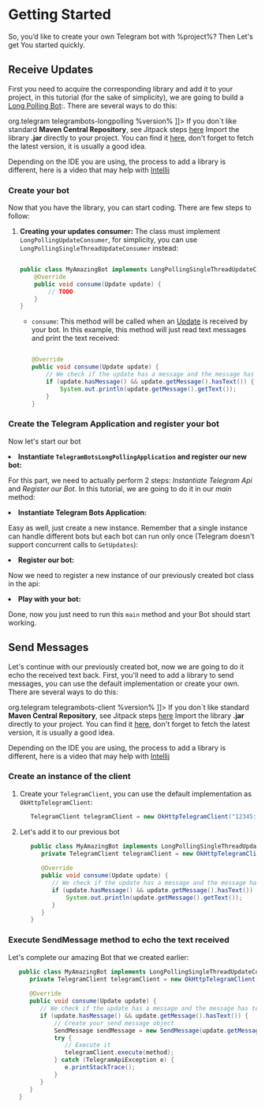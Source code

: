 # Getting Started

So, you’d like to create your own Telegram bot with %project%? Then Let's get You started quickly.


## Receive Updates
First you need to acquire the corresponding library and add it to your project, in this tutorial (for the sake of simplicity), we are going to build a [Long Polling Bot](http://en.wikipedia.org/wiki/Push_technology#Long_polling):. There are several ways to do this:

<tabs group="dependency">
    <tab title="Maven" group-key="Maven">
        <code-block lang="xml">
            <![CDATA[
            <dependency>
              <groupId>org.telegram</groupId>
              <artifactId>telegrambots-longpolling</artifactId>
              <version>%version%</version>
            </dependency>
            ]]>
        </code-block>
    </tab>
    <tab title="Gradle" group-key="Gradle">
        <code-block lang="gradle">
            <![CDATA[implementation 'org.telegram:telegrambots-longpolling:%version%']]></code-block>
    </tab>
    <tab title="JitPack" group-key="JitPack">
        If you don´t like standard <b>Maven Central Repository</b>, see Jitpack steps <a href="https://jitpack.io/#rubenlagus/TelegramBots">here</a>
    </tab>  
    <tab title="Manual Jar" group-key="Manual">
        Import the library <b>.jar</b> directly to your project. You can find it <a href="https://github.com/rubenlagus/TelegramBots/releases">here</a>, don't forget to fetch the latest version, it is usually a good idea. 
        <p></p>
        Depending on the IDE you are using, the process to add a library is different, here is a video that may help with <a href="https://www.youtube.com/watch?v=NZaH4tjwMYg">Intellij</a>
    </tab>
</tabs>

### Create your bot
Now that you have the library, you can start coding. There are few steps to follow:

1. **Creating your updates consumer:**
   The class must implement `LongPollingUpdateConsumer`, for simplicity, you can use `LongPollingSingleThreadUpdateConsumer` instead:

    ```java

    public class MyAmazingBot implements LongPollingSingleThreadUpdateConsumer {
        @Override
        public void consume(Update update) {
            // TODO
        }
    }
    ```

    * `consume`: This method will be called when an [Update](https://core.telegram.org/bots/api#update) is received by your bot. In this example, this method will just read text messages and print the text received:

        ```java
 
        @Override
        public void consume(Update update) {
            // We check if the update has a message and the message has text
            if (update.hasMessage() && update.getMessage().hasText()) {
                System.out.println(update.getMessage().getText());
            }
        }
 
        ```

### Create the Telegram Application and register your bot

Now let's start our bot

<list type="decimal" start="1">
   <li>
      <b>Instantiate <code>TelegramBotsLongPollingApplication</code> and register our new bot:</b>
      <p>
      For this part, we need to actually perform 2 steps: <i>Instantiate Telegram Api</i> and <i>Register our Bot</i>. In this tutorial, we are going to do it in our <i>main</i> method:
      </p>
      <code-block lang="java">
            <![CDATA[
            public class Main {
                 public static void main(String[] args) {
                     // TODO Instantiate Telegram Bots API
                     // TODO Register our bot
                 }
             }
            ]]>
      </code-block>
   </li>
   <li>
      <b>Instantiate Telegram Bots Application:</b>
      <p>
      Easy as well, just create a new instance. Remember that a single instance can handle different bots but each bot can run only once (Telegram doesn't support concurrent calls to <code>GetUpdates</code>):
      </p>
      <code-block lang="java">
            <![CDATA[
            public class Main {
               public static void main(String[] args) {
                   // Instantiate Telegram Bots API
                   TelegramBotsLongPollingApplication botsApplication = new TelegramBotsLongPollingApplication();
                   // TODO Register our bot
               }
            }
            ]]>
      </code-block>
   </li>
   <li>
      <b>Register our bot:</b>
      <p>
      Now we need to register a new instance of our previously created bot class in the api:
      </p>
      <code-block lang="java">
            <![CDATA[
            public class Main {
               public static void main(String[] args) {
                   try {
                       String botToken = "12345:YOUR_TOKEN";
                       TelegramBotsLongPollingApplication botsApplication = new TelegramBotsLongPollingApplication();
                       botsApplication.registerBot(botToken, new MyAmazingBot());
                   } catch (TelegramApiException e) {
                       e.printStackTrace();
                   }
               }
            }
            ]]>
      </code-block>
   </li>
   <li>
      <b>Play with your bot:</b>
      <p>
      Done, now you just need to run this <code>main</code> method and your Bot should start working.
      </p>
   </li>
</list>

## Send Messages
Let's continue with our previously created bot, now we are going to do it echo the received text back.
First, you'll need to add a library to send messages, you can use the default implementation or create your own. There are several ways to do this:

<tabs group="dependency">
    <tab title="Maven Central" group-key="Maven">
        <code-block lang="xml">
            <![CDATA[
            <dependency>
              <groupId>org.telegram</groupId>
              <artifactId>telegrambots-client</artifactId>
              <version>%version%</version>
            </dependency>
            ]]>
        </code-block>
    </tab>
    <tab title="Gradle" group-key="Gradle">
        <code-block lang="gradle">
            <![CDATA[implementation 'org.telegram:telegrambots-client:%version%']]></code-block>
    </tab>
    <tab title="JitPack" group-key="JitPack">
        If you don´t like standard <b>Maven Central Repository</b>, see Jitpack steps <a href="https://jitpack.io/#rubenlagus/TelegramBots">here</a>
    </tab>  
    <tab title="Manual Jar" group-key="Manual">
        Import the library <b>.jar</b> directly to your project. You can find it <a href="https://github.com/rubenlagus/TelegramBots/releases">here</a>, don't forget to fetch the latest version, it is usually a good idea. 
        <p></p>
        Depending on the IDE you are using, the process to add a library is different, here is a video that may help with <a href="https://www.youtube.com/watch?v=NZaH4tjwMYg">Intellij</a>
    </tab>
</tabs>

### Create an instance of the client

1. Create your `TelegramClient`, you can use the default implementation as `OkHttpTelegramClient`:

      ```java
         TelegramClient telegramClient = new OkHttpTelegramClient("12345:YOUR_TOKEN");
      ```

2. Let's add it to our previous bot

      ```java
         public class MyAmazingBot implements LongPollingSingleThreadUpdateConsumer {
            private TelegramClient telegramClient = new OkHttpTelegramClient("12345:YOUR_TOKEN");
         
            @Override
            public void consume(Update update) {
               // We check if the update has a message and the message has text
               if (update.hasMessage() && update.getMessage().hasText()) {
                   System.out.println(update.getMessage().getText());
               }
            }
         }
      ```
### Execute SendMessage method to echo the text received
Let's complete our amazing Bot that we created earlier:

   ```java
      public class MyAmazingBot implements LongPollingSingleThreadUpdateConsumer {
         private TelegramClient telegramClient = new OkHttpTelegramClient("12345:YOUR_TOKEN");
      
         @Override
         public void consume(Update update) {
            // We check if the update has a message and the message has text
            if (update.hasMessage() && update.getMessage().hasText()) {
                // Create your send message object
                SendMessage sendMessage = new SendMessage(update.getMessage().getChatId(), update.getMessage().getText());
                try {
                   // Execute it
                   telegramClient.execute(method);
                } catch (TelegramApiException e) {
                   e.printStackTrace();
                }
            }
         }
      }
   ```
